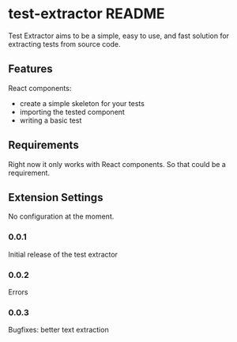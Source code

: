 # test-extractor README

Test Extractor aims to be a simple, easy to use, and fast solution for extracting tests from source code.

## Features

React components:
- create a simple skeleton for your tests
- importing the tested component
- writing a basic test

## Requirements

Right now it only works with React components. So that could be a requirement.

## Extension Settings

No configuration at the moment.

### 0.0.1

Initial release of the test extractor

### 0.0.2

Errors

### 0.0.3

Bugfixes: better text extraction